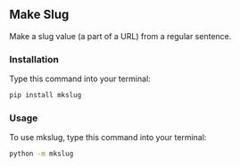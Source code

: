 ## Make Slug
Make a slug value (a part of a URL) from a regular sentence.

### Installation

Type this command into your terminal:

```bash
pip install mkslug
```

### Usage

To use mkslug, type this command into your terminal:

```bash
python -m mkslug
```
